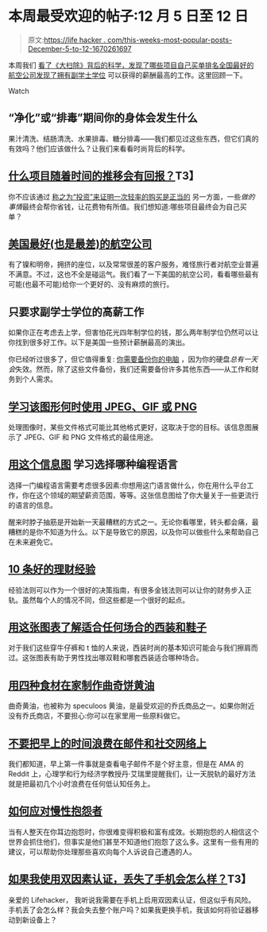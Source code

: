 # 本周最受欢迎的帖子:12 月 5 日至 12 日

> 原文:[https://life hacker . com/this-weeks-most-popular-posts-December-5-to-12-1670261697](https://lifehacker.com/this-weeks-most-popular-posts-december-5th-to-12th-1670261697)

本周我们 [看了《大扫除》](https://lifehacker.com/what-happens-in-your-body-during-a-cleanse-or-detox-1669540259)[背后的科学，发现了哪些项目自己买单](http://twocents.lifehacker.com/what-items-pay-for-themselves-over-time-1668009444)[排名全国最好的航空公司](http://lifehacker.com/the-best-and-worst-airlines-in-the-us-1667028259)[发现了拥有副学士学位](http://lifehacker.com/the-highest-paying-jobs-that-require-only-an-associates-1668435831) 可以获得的薪酬最高的工作。这里回顾一下。

Watch

## “净化”或“排毒”期间你的身体会发生什么

果汁清洗、结肠清洗、水果排毒、糖分排毒——我们都见过这些东西，但它们真的有效吗？他们应该做什么？让我们来看看时尚背后的科学。

## [什么项目随着时间的推移会有回报？](http://twocents.lifehacker.com/what-items-pay-for-themselves-over-time-1668009444)T3】

你不应该通过 [称之为“投资”来证明一次轻率的购买是正当的](http://twocents.lifehacker.com/don-t-justify-frivolous-spending-by-calling-it-an-inves-1665978777) 另一方面，一些*做的事情*最终会帮你省钱，让花费物有所值。我们想知道:哪些项目最终会为自己买单？

## [美国最好(也是最差)的航空公司](http://lifehacker.com/the-best-and-worst-airlines-in-the-us-1667028259)

有了镍和明帝，拥挤的座位，以及常常很差的客户服务，难怪旅行者对航空业普遍不满意。不过，这也不全是碰运气。我们看了一下美国的航空公司，看看哪些最有可能(也最不可能)给你一个更好的、没有麻烦的旅行。

## 只要求副学士学位的高薪工作

如果你正在考虑去上学，但害怕花光四年制学位的钱，那么两年制学位仍然可以让你找到很多好工作。以下是美国一些预计薪酬最高的演出。

你已经听过很多了，但它值得重复: [你需要备份你的电脑](http://lifehacker.com/theres-no-excuse-for-not-backing-up-your-computer-do-1547987206) ，因为你的硬盘*总有一天会*失效。然而，除了这些文件备份，我们还需要备份许多其他东西——从工作和财务到个人需求。

## [学习该图形何时使用 JPEG、GIF 或 PNG](http://lifehacker.com/learn-when-to-use-jpeg-gif-or-png-with-this-graphic-1669336151)

处理图像时，某些文件格式可能比其他格式更好，这取决于您的目标。该信息图展示了 JPEG、GIF 和 PNG 文件格式的最佳用途。

## [用这个信息图](http://lifehacker.com/learn-which-programming-language-to-choose-with-this-in-1669612111) 学习选择哪种编程语言

选择一门编程语言需要考虑很多因素:你想用这门语言做什么，你在用什么平台工作，你在这个领域的期望薪资范围，等等。这张信息图给了你大量关于一些更流行的语言的信息。

醒来时脖子抽筋是开始新一天最糟糕的方式之一。无论你看哪里，转头都会痛，最糟糕的是你不知道为什么。以下是导致它的原因，以及你可以做些什么来帮助自己在未来避免它。

## [10 条好的理财经验](http://twocents.lifehacker.com/10-good-financial-rules-of-thumb-1668183707)

经验法则可以作为一个很好的决策指南，有很多金钱法则可以让你的财务步入正轨。虽然每个人的情况不同，但这些都是一个很好的起点。

## [用这张图表了解适合任何场合的西装和鞋子](http://lifehacker.com/know-the-right-suit-and-shoes-for-any-occasion-with-thi-1661710856)

对于我们这些穿牛仔裤和 t 恤的人来说，西装时尚的基本知识可能会与我们擦肩而过。这张图表有助于男性找出哪双鞋和哪套西装适合哪种场合。

## [用四种食材在家制作曲奇饼黄油](http://lifehacker.com/make-cookie-butter-at-home-with-four-ingredients-1661297401)

曲奇黄油，也被称为 speculoos 黄油，是最受欢迎的乔氏商品之一。如果你附近没有乔氏商店，不要担心:你可以在家里用一些原料做它。

## [不要把早上的时间浪费在邮件和社交网络上](http://lifehacker.com/dont-waste-your-mornings-on-email-and-social-networks-1669335950)

我们都知道，早上第一件事就是查看电子邮件不是个好主意，但是在 AMA 的 Reddit 上，心理学和行为经济学教授丹·艾瑞里提醒我们，让一天脱轨的最好方法就是把最初几个小时浪费在任何低认知任务上。

## [如何应对慢性抱怨者](http://lifehacker.com/how-to-deal-with-chronic-complainers-1668185689)

当有人整天在你耳边抱怨时，你很难变得积极和富有成效。长期抱怨的人相信这个世界会抓住他们，但事实是他们甚至不知道他们抱怨了这么多。这里有一些有用的建议，可以帮助你处理那些喜欢向每个人诉说自己遭遇的人。

## [如果我使用双因素认证，丢失了手机会怎么样？](http://lifehacker.com/what-do-i-do-if-i-use-two-factor-authentication-and-los-1668727532)T3】

亲爱的 Lifehacker，
我听说我需要在手机上启用双因素认证，但这似乎有风险。手机丢了会怎么样？我会失去整个账户吗？如果我更换手机，我该如何将验证器移动到新设备上？